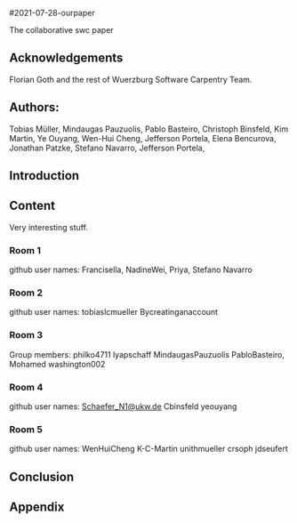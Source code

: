#2021-07-28-ourpaper

The collaborative swc paper

## Acknowledgements

Florian Goth and the rest of Wuerzburg Software Carpentry Team.

## Authors: 
Tobias Müller,
Mindaugas Pauzuolis, 
Pablo Basteiro, 
Christoph Binsfeld, 
Kim Martin, 
Ye Ouyang, 
Wen-Hui Cheng, 
Jefferson Portela, 
Elena Bencurova,
Jonathan Patzke,
Stefano Navarro,
Jefferson Portela, 


## Introduction

## Content
Very interesting stuff.

### Room 1
github user names: Francisella, NadineWei, Priya, Stefano Navarro

### Room 2
github user names:
tobiaslcmueller
Bycreatinganaccount

### Room 3

Group members: philko4711 lyapschaff MindaugasPauzuolis PabloBasteiro, Mohamed
washington002

### Room 4
github user names:
Schaefer_N1@ukw.de
Cbinsfeld
yeouyang

### Room 5
github user names: WenHuiCheng K-C-Martin unithmueller crsoph jdseufert

## Conclusion

## Appendix
